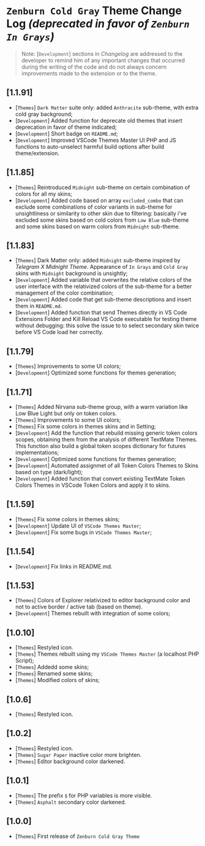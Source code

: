 # `Zenburn Cold Gray` Theme Change Log *(deprecated in favor of `Zenburn In Grays`)*

> Note: [`Development`] sections in *Changelog* are addressed to the developer to remind him of any important changes that occurred during the writing of the code and do not always concern improvements made to the extension or to the theme.

## [1.1.91]
- [`Themes`] `Dark Matter` suite only: added `Anthracite` sub-theme, with extra cold gray background;
- [`Development`] Added function for deprecate old themes that insert deprecation in favor of theme indicated;
- [`Development`] Short badge on `README.md`;
- [`Development`] Improved VSCode Themes Master UI PHP and JS functions to auto-unselect harmful build options after build theme/extension.

## [1.1.85]
- [`Themes`] Reintroduced `Midnight` sub-theme on certain combination of colors for all my skins;
- [`Development`] Added code based on array `excluded_combo` that can exclude some combinations of color variants in sub-theme for unsightliness or similarity to other skin due to filtering: basically i've excluded some skins based on cold colors from `Low Blue` sub-theme and some skins based on warm colors from `Midnight` sub-theme.

## [1.1.83]
- [`Themes`] Dark Matter only: added `Midnight` sub-theme inspired by *Telegram X Midnight Theme*. Appearance of `In Grays` and `Cold Gray` skins with `Midnight` background is unsightly;
- [`Development`] Added variable that overwrites the relative colors of the user interface with the relativized colors of the sub-theme for a better management of the color combination;
- [`Development`] Added code that get sub-theme descriptions and insert them in `README.md`.
- [`Development`] Added function that send Themes directly in VS Code Extensions Folder and Kill Reload VS Code executable for testing theme without debugging: this solve the issue to to select secondary skin twice before VS Code load her correctly.

## [1.1.79]
- [`Themes`] Improvements to some UI colors;
- [`Development`] Optimized some functions for themes generation;

## [1.1.71]
- [`Themes`] Added Nirvana sub-theme group, with a warm variation like Low Blue Light but only on token colors.
- [`Themes`] Improvements to some UI colors;
- [`Themes`] Fix some colors in themes skins and in Setting;
- [`Development`] Add the function that rebuild missing generic token colors scopes, obtaining them from the analysis of different TextMate Themes. This function also build a global token scopes dictionary for futures implementations;
- [`Development`] Optimized some functions for themes generation;
- [`Development`] Automated assignmet of all Token Colors Themes to Skins based on type (dark/light);
- [`Development`] Added function that convert existing TextMate Token Colors Themes in VSCode Token Colors and apply it to skins.

## [1.1.59]

- [`Themes`] Fix some colors in themes skins;
- [`Development`] Update UI of `VSCode Themes Master`;
- [`Development`] Fix some bugs in `VSCode Themes Master`;

## [1.1.54]

- [`Development`] Fix links in README.md.

## [1.1.53]

- [`Themes`] Colors of Explorer relativized to editor background color and not to active border / active tab (based on theme).
- [`Development`] Themes rebuilt with integration of some colors;

## [1.0.10]

- [`Themes`] Restyled icon.
- [`Themes`] Themes rebuilt using my `VSCode Themes Master` (a localhost PHP Script);
- [`Themes`] Addedd some skins;
- [`Themes`] Renamed some skins;
- [`Themes`] Modified colors of skins;

## [1.0.6]

- [`Themes`] Restyled icon.

## [1.0.2]

- [`Themes`] Restyled icon.
- [`Themes`] `Sugar Paper` inactive color more brighten.
- [`Themes`] Editor background color darkened.

## [1.0.1]

- [`Themes`] The prefix `$` for PHP variables is more visible.
- [`Themes`] `Asphalt` secondary color darkened.

## [1.0.0]

- [`Themes`] First release of `Zenburn Cold Gray Theme`
